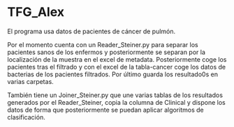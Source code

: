# TFG_Alex

El programa usa datos de pacientes de cáncer de pulmón.

Por el momento cuenta con un Reader_Steiner.py para separar los pacientes sanos de los enfermos y posteriormente se separan por la localización de la muestra en el excel de metadata. Posteriormente coge los pacientes tras el filtrado y con el excel de la tabla-cancer coge los datos de bacterias de los pacientes filtrados. Por último guarda los resultado0s en varias carpetas.

También tiene un Joiner_Steiner.py que une varias tablas de los resultados generados por el Reader_Steiner, copia la columna de Clinical y dispone los datos de forma que posteriormente se puedan aplicar algoritmos de clasificación.
